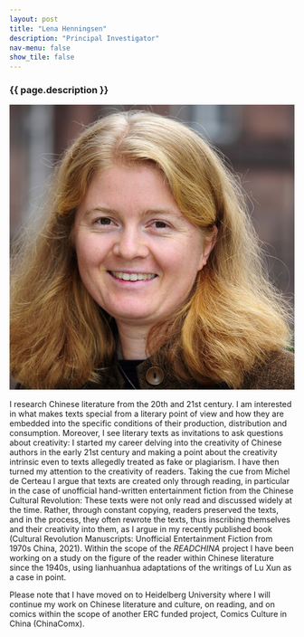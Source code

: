 ```yaml
---
layout: post
title: "Lena Henningsen"
description: "Principal Investigator"
nav-menu: false
show_tile: false
---
```


<h3>{{ page.description }}</h3>
<div class="row">
<span class="image left"><img src="/assets/images/LenaHenningsen.JPG" alt="" title="" style=""></span>

I research Chinese literature from the 20th and 21st century. I am interested in what makes texts special from a literary point of view and how they are embedded into the specific conditions of their production, distribution and consumption. Moreover, I see literary texts as invitations to ask questions about creativity: I started my career delving into the creativity of Chinese authors in the early 21st century and making a point about the creativity intrinsic even to texts allegedly treated as fake or plagiarism. I have then turned my attention to the creativity of readers. Taking the cue from Michel de Certeau I argue that texts are created only through reading, in particular in the case of unofficial hand-written entertainment fiction from the Chinese Cultural Revolution: These texts were not only read and discussed widely at the time. Rather, through constant copying, readers preserved the texts, and in the process, they often rewrote the texts, thus inscribing themselves and their creativity into them, as I argue in my recently published book (Cultural Revolution Manuscripts: Unofficial Entertainment Fiction from 1970s China, 2021). Within the scope of the *READCHINA* project I have been working on a study on the figure of the reader within Chinese literature since the 1940s, using lianhuanhua adaptations of the writings of Lu Xun as a case in point.

Please note that I have moved on to Heidelberg University where I will continue my work on Chinese literature and culture, on reading, and on comics within the scope of another ERC funded project, Comics Culture in China (ChinaComx).
</div>
